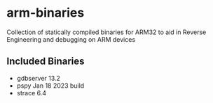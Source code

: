 # arm-binaries
Collection of statically compiled binaries for ARM32 to aid in Reverse Engineering and debugging on ARM devices

## Included Binaries
* gdbserver 13.2
* pspy Jan 18 2023 build
* strace 6.4
